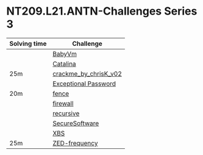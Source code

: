 # NT209.L21.ANTN-Challenges Series 3

| Solving time | Challenge |
|---|---|
|  | [BabyVm](https://github.com/datthinh1801/NT209.L21.ANTN-Challenges/tree/main/Series%203/BabyVm) |
|  | [Catalina](https://github.com/datthinh1801/NT209.L21.ANTN-Challenges/tree/main/Series%203/Catalina) |
| 25m | [crackme_by_chrisK_v02](https://github.com/datthinh1801/NT209.L21.ANTN-Challenges/tree/main/Series%203/crackme_by_chrisK_v02) |
|  | [Exceptional Password](https://github.com/datthinh1801/NT209.L21.ANTN-Challenges/tree/main/Series%203/Exceptional%20Password) |
| 20m | [fence](https://github.com/datthinh1801/NT209.L21.ANTN-Challenges/tree/main/Series%203/fence) |
|  | [firewall](https://github.com/datthinh1801/NT209.L21.ANTN-Challenges/tree/main/Series%203/firewall) |
|  | [recursive](https://github.com/datthinh1801/NT209.L21.ANTN-Challenges/tree/main/Series%203/recursive) |
| | [SecureSoftware](https://github.com/datthinh1801/NT209.L21.ANTN-Challenges/tree/main/Series%203/SecureSoftware) |
|  | [XBS](https://github.com/datthinh1801/NT209.L21.ANTN-Challenges/tree/main/Series%203/XBS) |
| 25m | [ZED-frequency](https://github.com/datthinh1801/NT209.L21.ANTN-Challenges/tree/main/Series%203/ZED-frequency) |
